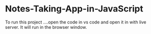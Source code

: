 # Notes-Taking-App-in-JavaScript

To run this project ....open the code in vs code and open it in with live server.
It will run in the browser window.
